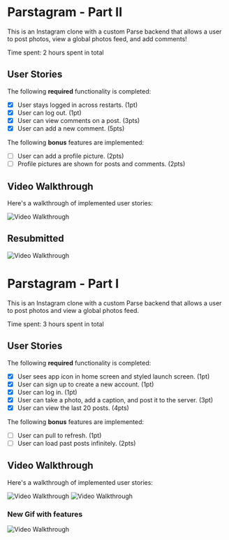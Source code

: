 # Parstagram - Part II

This is an Instagram clone with a custom Parse backend that allows a user to post photos, view a global photos feed, and add comments!

Time spent: 2 hours spent in total

## User Stories

The following **required** functionality is completed:

- [x] User stays logged in across restarts. (1pt)
- [x] User can log out. (1pt)
- [x] User can view comments on a post. (3pts)
- [x] User can add a new comment. (5pts)

The following **bonus** features are implemented:

- [ ] User can add a profile picture. (2pts)
- [ ] Profile pictures are shown for posts and comments. (2pts)

## Video Walkthrough

Here's a walkthrough of implemented user stories:

<img src='https://media.giphy.com/media/Jm6zjtxjma5dCFvgQ9/giphy.gif' title='Video Walkthrough' width='' alt='Video Walkthrough' />

## Resubmitted 
<img src='https://media.giphy.com/media/UcWKvfXmqYsF4SXukg/giphy.gif' title='Video Walkthrough' width='' alt='Video Walkthrough' />

# Parstagram - Part I

This is an Instagram clone with a custom Parse backend that allows a user to post photos and view a global photos feed.

Time spent: 3 hours spent in total

## User Stories

The following **required** functionality is completed:

- [x] User sees app icon in home screen and styled launch screen. (1pt)
- [x] User can sign up to create a new account. (1pt)
- [x] User can log in. (1pt)
- [x] User can take a photo, add a caption, and post it to the server. (3pt)
- [x] User can view the last 20 posts. (4pts)

The following **bonus** features are implemented:

- [ ] User can pull to refresh. (1pt)
- [ ] User can load past posts infinitely. (2pts)

## Video Walkthrough

Here's a walkthrough of implemented user stories:

<img src='https://media.giphy.com/media/88SJ20PQvdX5ZoSlQ8/giphy.gif' title='Video Walkthrough' width='' alt='Video Walkthrough' />
<img src='https://media.giphy.com/media/usgycjLtYrrfyafUpF/giphy.gif' title='Video Walkthrough' width='' alt='Video Walkthrough' />

### New Gif with features
<img src='https://media.giphy.com/media/xenYVY89LaXrZ8SC67/giphy.gif' title='Video Walkthrough' width='' alt='Video Walkthrough' />
